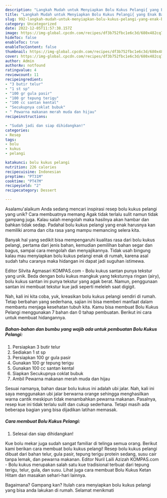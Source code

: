 ```yaml
---
description: "Langkah Mudah untuk Menyiapkan Bolu Kukus Pelangi{ yang Enak Banget"
title: "Langkah Mudah untuk Menyiapkan Bolu Kukus Pelangi{ yang Enak Banget"
slug: 992-langkah-mudah-untuk-menyiapkan-bolu-kukus-pelangi-yang-enak-banget
category: Uncategorized
date: 2022-12-05T11:57:38.157Z
image: https://img-global.cpcdn.com/recipes/df3b752fbc1e6c3d/680x482cq70/bolu-kukus-pelangi-foto-resep-utama.jpg
hideToc: false
enableToc: true
enableTocContent: false
thumbnail: https://img-global.cpcdn.com/recipes/df3b752fbc1e6c3d/680x482cq70/bolu-kukus-pelangi-foto-resep-utama.jpg
cover: https://img-global.cpcdn.com/recipes/df3b752fbc1e6c3d/680x482cq70/bolu-kukus-pelangi-foto-resep-utama.jpg
author: Admin
authorAv: notfound
ratingvalue: 4
reviewcount: 11
recipeingredient:
- "3 butir telur"
- "1 st sp"
- "100 gr gula pasir"
- "100 gr tepung terigu"
- "100 cc santan kental"
- "Secukupnya coklat bubuk"
- " Pewarna makanan merah muda dan hijau"
recipeinstructions:

- "Sudah jadi dan siap dihidangkan!"
categories:
- Resep
tags:
- bolu
- kukus
- pelangi

katakunci: bolu kukus pelangi 
nutrition: 226 calories
recipecuisine: Indonesian
preptime: "PT31M"
cooktime: "PT47M"
recipeyield: "2"
recipecategory: Dessert

---
```



Asalamu'alaikum Anda sedang mencari inspirasi resep bolu kukus pelangi yang unik? Cara membuatnya memang Agak tidak terlalu sulit namun tidak gampang juga. Kalau salah mengolah maka hasilnya akan hambar dan bahkan tidak sedap. Padahal bolu kukus pelangi yang enak harusnya kan memiliki aroma dan cita rasa yang mampu memancing selera kita.


Banyak hal yang sedikit bisa mempengaruhi kualitas rasa dari bolu kukus pelangi, pertama dari jenis bahan, kemudian pemilihan bahan segar dan bagus, sampai cara mengolah dan menyajikannya. Tidak usah bingung kalau mau menyiapkan bolu kukus pelangi enak di rumah, karena asal sudah tahu caranya maka hidangan ini dapat jadi suguhan istimewa.

Editor Silvita Agmasari KOMPAS.com - Bolu kukus santan punya tekstur yang unik. Beda dengan bolu kukus mangkuk yang teksturnya ringan (airy), bolu kukus santan ini punya tekstur yang agak berat. Namun, penggunaan santan ini membuat tekstur kue jadi seperti meleleh saat digigit.


Nah, kali ini kita coba, yuk, kreasikan bolu kukus pelangi sendiri di rumah. Tetap berbahan yang sederhana, sajian ini bisa memberi manfaat dalam membantu menjaga kesehatan tubuh kita. Kamu bisa membuat Bolu Kukus Pelangi menggunakan 7 bahan dan 0 tahap pembuatan. Berikut ini cara untuk membuat hidangannya.

<!--inarticleads1-->

##### Bahan-bahan dan bumbu yang wajib ada untuk pembuatan Bolu Kukus Pelangi:

1. Persiapkan 3 butir telur
1. Sediakan 1 st sp
1. Persiapkan 100 gr gula pasir
1. Gunakan 100 gr tepung terigu
1. Gunakan 100 cc santan kental
1. Siapkan Secukupnya coklat bubuk
1. Ambil  Pewarna makanan merah muda dan hijau


Sesuai namanya, bahan dasar bolu kukus ini adalah ubi jalar. Nah, kali ini saya menggunakan ubi jalar berwarna orange sehingga menghasilkan warna cantik meskipun tidak menambahkan pewarna makanan. Pasalnya, resep kue ini tidak terlalu sulit dan cukup sederhana. Tetapi masih ada beberapa bagian yang bisa dijadikan latihan memasak. 

<!--inarticleads2-->

##### Cara membuat Bolu Kukus Pelangi:


1. Selesai dan siap dihidangkan!

Kue bolu mekar juga sudah sangat familiar di telinga semua orang. Berikut kami berikan cara membuat bolu kukus pelangi! Resep bolu kukus pelangi dibuat dari bahan telur, gula pasir, tepung terigu protein sedang, susu cair tanpa lemak, dan pewarna makanan. Editor Nuril Laili Azizah KOMPAS.com - Bolu kukus merupakan salah satu kue tradisional terbuat dari tepung terigu, telur, gula, dan susu. Lihat juga cara membuat Bolu Kukus Ketan Hitam dan masakan sehari-hari lainnya. 

Bagaimana? Gampang kan? Itulah cara menyiapkan bolu kukus pelangi yang bisa anda lakukan di rumah. Selamat menikmati
